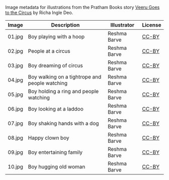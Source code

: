 Image metadata for illustrations from the Pratham Books story [Veeru Goes to the Circus](https://storyweaver.org.in/stories/163-veeru-goes-to-the-circus) by Richa Ingle Deo.

Image | Description | Illustrator | License
----- | ----------- | ----------- | -------
01.jpg | Boy playing with a hoop | Reshma Barve | [CC-BY](https://creativecommons.org/licenses/by/4.0/)
02.jpg | People at a circus | Reshma Barve | [CC-BY](https://creativecommons.org/licenses/by/4.0/)
03.jpg | Boy dreaming of circus | Reshma Barve | [CC-BY](https://creativecommons.org/licenses/by/4.0/)
04.jpg | Boy walking on a tightrope and people watching | Reshma Barve | [CC-BY](https://creativecommons.org/licenses/by/4.0/)
05.jpg | Boy holding a ring and people watching | Reshma Barve | [CC-BY](https://creativecommons.org/licenses/by/4.0/)
06.jpg | Boy looking at a laddoo | Reshma Barve | [CC-BY](https://creativecommons.org/licenses/by/4.0/)
07.jpg | Boy shaking hands with a dog  | Reshma Barve | [CC-BY](https://creativecommons.org/licenses/by/4.0/)
08.jpg | Happy clown boy | Reshma Barve | [CC-BY](https://creativecommons.org/licenses/by/4.0/)
09.jpg | Boy entertaining family | Reshma Barve | [CC-BY](https://creativecommons.org/licenses/by/4.0/)
10.jpg | Boy hugging old woman | Reshma Barve | [CC-BY](https://creativecommons.org/licenses/by/4.0/)
